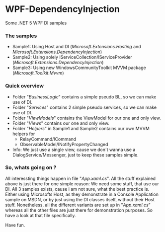 # WPF-DependencyInjection
Some .NET 5 WPF DI samples

### The samples

* Sample1: Using Host and DI (*Microsoft.Extensions.Hosting* and *Microsoft.Extensions.DependencyInjection*)
* Sample2: Using solely IServiceCollection/IServiceProvider (*Microsoft.Extensions.DependencyInjection*)
* Sample3: Using new WindowsCommunityToolkit MVVM package (*Microsoft.Toolkit.Mvvm*)

### Quick overview

* Folder "*BusinessLogic*" contains a simple pseudo BL, so we can make use of DI.
* Folder "*Services*" contains 2 simple pseudo services, so we can make use of DI.
* Folder "*ViewModels*" contains the ViewModel for our one and only view.
* Folder "*Views*" contains our one and only view.
* Folder "*Helpers*" in Sample1 and Sample2 contains our own MVVM helpers for
  * RelayCommand/ICommand
  * ObservableModel/INotifyPropertyChanged
* Info: We just use a single view, cause we don´t wanna use a DialogService/Messenger, just to keep these samples simple.

### So, whats going on ?

All interessting things happen in file "*App.xaml.cs*". All the stuff explained above is just there for one simple reason: We need some stuff, that use our DI. All 3 samples exists, cause i am not sure, what the best practice is. Either using Microsofts Host, as they demonstrate in a Console Application sample on MSDN, or by just using the DI classes itself, without their Host stuff. Nonetheless, all the different variants are set up in "*App.xaml.cs*" whereas all the other files are just there for demonstration purposes. So have a look at that file specifically.

Have fun.
